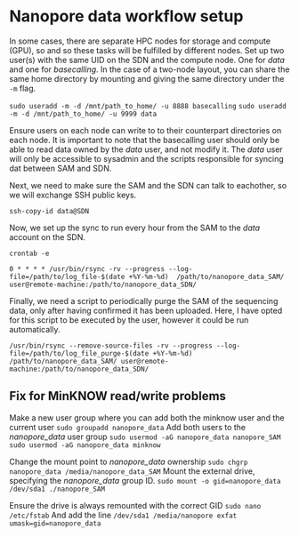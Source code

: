 # Nanopore data workflow setup

In some cases, there are separate HPC nodes for storage and compute (GPU), so and so these tasks will be fulfilled by different nodes. Set up two user(s) with the same UID on the SDN and the compute node. One for _data_ and one for _basecalling_. In the case of a two-node layout, you can share the same home directory by mounting and giving the same directory under the ```-m``` flag.

```sudo useradd -m -d /mnt/path_to_home/ -u 8888 basecalling```
```sudo useradd -m -d /mnt/path_to_home/ -u 9999 data```

Ensure users on each node can write to to their counterpart directories on each node. It is important to note that the basecalling user should only be able to read data owned by the _data_ user, and not modify it. The _data_ user will only be accessible to sysadmin and the scripts responsible for syncing dat between SAM and SDN.

Next, we need to make sure the SAM and the SDN can talk to eachother, so we will exchange SSH public keys.

```ssh-copy-id data@SDN ```

Now, we set up the sync to run every hour from the SAM to the _data_ account on the SDN.

```crontab -e```

```0 * * * * /usr/bin/rsync -rv --progress --log-file=/path/to/log_file-$(date +%Y-%m-%d)  /path/to/nanopore_data_SAM/ user@remote-machine:/path/to/nanopore_data_SDN/```

Finally, we need a script to periodically purge the SAM of the sequencing data, only after having confirmed it has been uploaded. Here, I have opted for this script to be executed by the user, however it could be run automatically.

```/usr/bin/rsync --remove-source-files -rv --progress --log-file=/path/to/log_file_purge-$(date +%Y-%m-%d)  /path/to/nanopore_data_SAM/ user@remote-machine:/path/to/nanopore_data_SDN/```



## Fix for MinKNOW read/write problems

Make a new user group where you can add both the minknow user and the current user
```sudo groupadd nanopore_data```
Add both users to the _nanopore_data_ user group
```sudo usermod -aG nanopore_data nanopore_SAM```
```sudo usermod -aG nanopore_data minknow```

Change the mount point to _nanopore_data_ ownership
```sudo chgrp nanopore_data /media/nanopore_data_SAM```
Mount the external drive, specifying the _nanopore_data_ group ID.
```sudo mount -o gid=nanopore_data /dev/sda1 ./nanopore_SAM```

Ensure the drive is always remounted with the correct GID
```sudo nano /etc/fstab```
And add the line
```/dev/sda1 /media/nanopore exfat umask=gid=nanopore_data```







